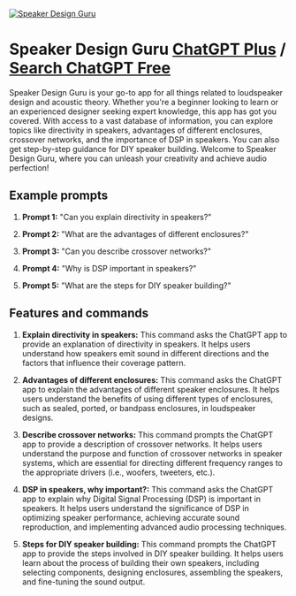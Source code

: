 
[![Speaker Design Guru](https://files.oaiusercontent.com/file-Yd12viS3sHZ54wanKW3UQ7QI?se=2123-10-16T20%3A16%3A51Z&sp=r&sv=2021-08-06&sr=b&rscc=max-age%3D31536000%2C%20immutable&rscd=attachment%3B%20filename%3D6e276650-d355-46ad-a878-fd32ccd61501.png&sig=nvvFNFqafPgGtAg32Okhgba5ULvpg%2B6ckP8z5eJOTfc%3D)](https://chat.openai.com/g/g-CLP2DodWv-speaker-design-guru)

# Speaker Design Guru [ChatGPT Plus](https://chat.openai.com/g/g-CLP2DodWv-speaker-design-guru) / [Search ChatGPT Free](https://gptcall.net/index.html#/?search=Speaker%20Design%20Guru)

Speaker Design Guru is your go-to app for all things related to loudspeaker design and acoustic theory. Whether you're a beginner looking to learn or an experienced designer seeking expert knowledge, this app has got you covered. With access to a vast database of information, you can explore topics like directivity in speakers, advantages of different enclosures, crossover networks, and the importance of DSP in speakers. You can also get step-by-step guidance for DIY speaker building. Welcome to Speaker Design Guru, where you can unleash your creativity and achieve audio perfection!

## Example prompts

1. **Prompt 1:** "Can you explain directivity in speakers?"

2. **Prompt 2:** "What are the advantages of different enclosures?"

3. **Prompt 3:** "Can you describe crossover networks?"

4. **Prompt 4:** "Why is DSP important in speakers?"

5. **Prompt 5:** "What are the steps for DIY speaker building?"

## Features and commands

1. **Explain directivity in speakers:** This command asks the ChatGPT app to provide an explanation of directivity in speakers. It helps users understand how speakers emit sound in different directions and the factors that influence their coverage pattern.

2. **Advantages of different enclosures:** This command asks the ChatGPT app to explain the advantages of different speaker enclosures. It helps users understand the benefits of using different types of enclosures, such as sealed, ported, or bandpass enclosures, in loudspeaker designs.

3. **Describe crossover networks:** This command prompts the ChatGPT app to provide a description of crossover networks. It helps users understand the purpose and function of crossover networks in speaker systems, which are essential for directing different frequency ranges to the appropriate drivers (i.e., woofers, tweeters, etc.).

4. **DSP in speakers, why important?:** This command asks the ChatGPT app to explain why Digital Signal Processing (DSP) is important in speakers. It helps users understand the significance of DSP in optimizing speaker performance, achieving accurate sound reproduction, and implementing advanced audio processing techniques.

5. **Steps for DIY speaker building:** This command prompts the ChatGPT app to provide the steps involved in DIY speaker building. It helps users learn about the process of building their own speakers, including selecting components, designing enclosures, assembling the speakers, and fine-tuning the sound output.


